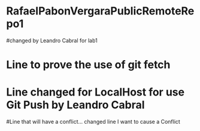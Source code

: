 # RafaelPabonVergaraPublicRemoteRepo1
#changed by Leandro Cabral for lab1
# Line to prove the use of git fetch
# Line changed for LocalHost for use Git Push by Leandro Cabral
#Line that will have a conflict... changed line I want to cause a Conflict
